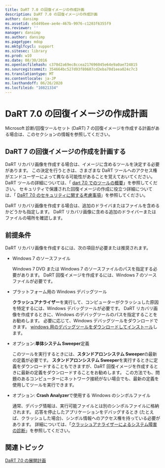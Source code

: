 ```yaml
---
title: DaRT 7.0 の回復イメージの作成計画
description: DaRT 7.0 の回復イメージの作成計画
author: dansimp
ms.assetid: e5d49bee-ae4e-467b-9976-c1203f6355f9
ms.reviewer: ''
manager: dansimp
ms.author: dansimp
ms.pagetype: mdop
ms.mktglfcycl: support
ms.sitesec: library
ms.prod: w10
ms.date: 08/30/2016
ms.openlocfilehash: c370d2a69ec8ccea217696045e64e9a0ae724815
ms.sourcegitcommit: 354664bc527d93f80687cd2eba70d1eea024c7c3
ms.translationtype: MT
ms.contentlocale: ja-JP
ms.lasthandoff: 06/26/2020
ms.locfileid: "10821334"
---
```

# DaRT 7.0 の回復イメージの作成計画


Microsoft 診断/回復ツールセット (DaRT) 7 の回復イメージを作成する計画がある場合は、このセクションの情報を参照してください。

## DaRT 7 の回復イメージの作成を計画する


DaRT リカバリ画像を作成する場合は、イメージに含めるツールを決定する必要があります。 この決定を行うときは、さまざまな DaRT ツールへのアクセス権がエンドユーザーによって異なる可能性があることを覚えておいてください。 DaRT ツールの詳細については、「 [dart 7.0 でのツールの概要](overview-of-the-tools-in-dart-70-new-ia.md)」を参照してください。 セキュリティで保護された回復イメージの作成に役立つ詳細については、「 [DaRT 7.0 のセキュリティに関する考慮事項](security-considerations-for-dart-70-dart-7.md)」を参照してください。

DaRT リカバリ画像を作成する場合は、追加のドライバまたはファイルを含めるかどうかも指定します。 DaRT リカバリ画像に含める追加のドライバーまたはファイルの場所を確認します。

## 前提条件


DaRT リカバリ画像を作成するには、次の項目が必要または推奨されます。

-   Windows 7 のソースファイル

    Windows 7 DVD または Windows 7 のソースファイルのパスを指定する必要があります。 DaRT 回復イメージを作成するには、Windows 7 のソースファイルが必要です。

-   プラットフォーム用の Windows デバッグツール

    **クラッシュアナライザー**を実行して、コンピューターがクラッシュした原因を特定するには、Windows デバッグツールが必要です。 DaRT リカバリ画像を作成するときに、Windows のデバッグツールのパスを指定することをお勧めします。 必要に応じて、Windows デバッグツールをダウンロードできます。 [windows 用のデバッグツールをダウンロードしてインストール](https://go.microsoft.com/fwlink/?LinkId=99934)します。

-   オプション:**単体システム Sweeper**定義

    このツールを実行するときには、**スタンドアロンシステム Sweeper**の最新の定義が必要です。 **スタンドアロンシステム Sweeper**を実行するときに定義をダウンロードすることもできますが、DaRT 回復イメージを作成するときに最新の定義をダウンロードすることをお勧めします。 この方法でも、問題のあるコンピューターにネットワーク接続がない場合でも、最新の定義を使用してツールを実行できます。

-   オプション: **Crash Analyzer**で使用する Windows のシンボルファイル

    通常、デバッグ情報は、実行可能ファイルとは別のシンボルファイルに格納されます。 応答を停止したアプリケーションをデバッグするとき (たとえば、クラッシュした場合)、シンボル情報へのアクセス権を持っている必要があります。 詳細については、「[クラッシュアナライザーによるシステム障害の診断](diagnosing-system-failures-with-crash-analyzer--dart-7.md)」を参照してください。

## 関連トピック


[DaRT 7.0 の展開計画](planning-to-deploy-dart-70.md)

 

 






